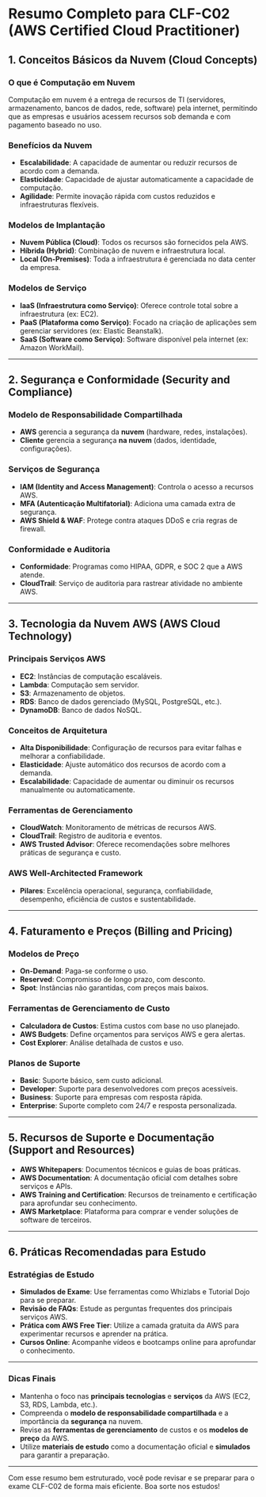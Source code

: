 # Resumo Completo para CLF-C02 (AWS Certified Cloud Practitioner)

## 1. Conceitos Básicos da Nuvem (Cloud Concepts)

### O que é Computação em Nuvem

Computação em nuvem é a entrega de recursos de TI (servidores, armazenamento, bancos de dados, rede, software) pela internet, permitindo que as empresas e usuários acessem recursos sob demanda e com pagamento baseado no uso.

### Benefícios da Nuvem

- **Escalabilidade**: A capacidade de aumentar ou reduzir recursos de acordo com a demanda.
- **Elasticidade**: Capacidade de ajustar automaticamente a capacidade de computação.
- **Agilidade**: Permite inovação rápida com custos reduzidos e infraestruturas flexíveis.

### Modelos de Implantação

- **Nuvem Pública (Cloud)**: Todos os recursos são fornecidos pela AWS.
- **Híbrida (Hybrid)**: Combinação de nuvem e infraestrutura local.
- **Local (On-Premises)**: Toda a infraestrutura é gerenciada no data center da empresa.

### Modelos de Serviço

- **IaaS (Infraestrutura como Serviço)**: Oferece controle total sobre a infraestrutura (ex: EC2).
- **PaaS (Plataforma como Serviço)**: Focado na criação de aplicações sem gerenciar servidores (ex: Elastic Beanstalk).
- **SaaS (Software como Serviço)**: Software disponível pela internet (ex: Amazon WorkMail).

---

## 2. Segurança e Conformidade (Security and Compliance)

### Modelo de Responsabilidade Compartilhada

- **AWS** gerencia a segurança da **nuvem** (hardware, redes, instalações).
- **Cliente** gerencia a segurança **na nuvem** (dados, identidade, configurações).

### Serviços de Segurança

- **IAM (Identity and Access Management)**: Controla o acesso a recursos AWS.
- **MFA (Autenticação Multifatorial)**: Adiciona uma camada extra de segurança.
- **AWS Shield & WAF**: Protege contra ataques DDoS e cria regras de firewall.

### Conformidade e Auditoria

- **Conformidade**: Programas como HIPAA, GDPR, e SOC 2 que a AWS atende.
- **CloudTrail**: Serviço de auditoria para rastrear atividade no ambiente AWS.

---

## 3. Tecnologia da Nuvem AWS (AWS Cloud Technology)

### Principais Serviços AWS

- **EC2**: Instâncias de computação escaláveis.
- **Lambda**: Computação sem servidor.
- **S3**: Armazenamento de objetos.
- **RDS**: Banco de dados gerenciado (MySQL, PostgreSQL, etc.).
- **DynamoDB**: Banco de dados NoSQL.

### Conceitos de Arquitetura

- **Alta Disponibilidade**: Configuração de recursos para evitar falhas e melhorar a confiabilidade.
- **Elasticidade**: Ajuste automático dos recursos de acordo com a demanda.
- **Escalabilidade**: Capacidade de aumentar ou diminuir os recursos manualmente ou automaticamente.

### Ferramentas de Gerenciamento

- **CloudWatch**: Monitoramento de métricas de recursos AWS.
- **CloudTrail**: Registro de auditoria e eventos.
- **AWS Trusted Advisor**: Oferece recomendações sobre melhores práticas de segurança e custo.

### AWS Well-Architected Framework

- **Pilares**: Excelência operacional, segurança, confiabilidade, desempenho, eficiência de custos e sustentabilidade.

---

## 4. Faturamento e Preços (Billing and Pricing)

### Modelos de Preço

- **On-Demand**: Paga-se conforme o uso.
- **Reserved**: Compromisso de longo prazo, com desconto.
- **Spot**: Instâncias não garantidas, com preços mais baixos.

### Ferramentas de Gerenciamento de Custo

- **Calculadora de Custos**: Estima custos com base no uso planejado.
- **AWS Budgets**: Define orçamentos para serviços AWS e gera alertas.
- **Cost Explorer**: Análise detalhada de custos e uso.

### Planos de Suporte

- **Basic**: Suporte básico, sem custo adicional.
- **Developer**: Suporte para desenvolvedores com preços acessíveis.
- **Business**: Suporte para empresas com resposta rápida.
- **Enterprise**: Suporte completo com 24/7 e resposta personalizada.

---

## 5. Recursos de Suporte e Documentação (Support and Resources)

- **AWS Whitepapers**: Documentos técnicos e guias de boas práticas.
- **AWS Documentation**: A documentação oficial com detalhes sobre serviços e APIs.
- **AWS Training and Certification**: Recursos de treinamento e certificação para aprofundar seu conhecimento.
- **AWS Marketplace**: Plataforma para comprar e vender soluções de software de terceiros.

---

## 6. Práticas Recomendadas para Estudo

### Estratégias de Estudo

- **Simulados de Exame**: Use ferramentas como Whizlabs e Tutorial Dojo para se preparar.
- **Revisão de FAQs**: Estude as perguntas frequentes dos principais serviços AWS.
- **Prática com AWS Free Tier**: Utilize a camada gratuita da AWS para experimentar recursos e aprender na prática.
- **Cursos Online**: Acompanhe vídeos e bootcamps online para aprofundar o conhecimento.

---

### Dicas Finais

- Mantenha o foco nas **principais tecnologias** e **serviços** da AWS (EC2, S3, RDS, Lambda, etc.).
- Compreenda o **modelo de responsabilidade compartilhada** e a importância da **segurança** na nuvem.
- Revise as **ferramentas de gerenciamento** de custos e os **modelos de preço** da AWS.
- Utilize **materiais de estudo** como a documentação oficial e **simulados** para garantir a preparação.

---

Com esse resumo bem estruturado, você pode revisar e se preparar para o exame CLF-C02 de forma mais eficiente. Boa sorte nos estudos!
